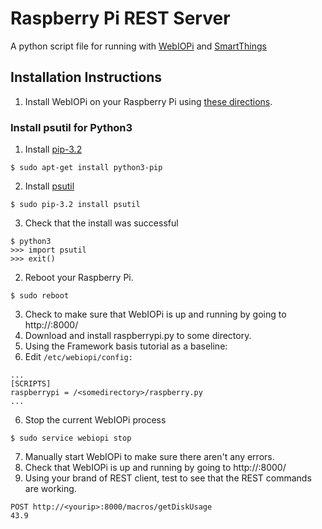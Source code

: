 # Raspberry Pi REST Server
A python script file for running with [WebIOPi](https://code.google.com/p/webiopi/) and [SmartThings](http://www.smartthings.com/)

## Installation Instructions
 1. Install WebIOPi on your Raspberry Pi using [these directions](https://code.google.com/p/webiopi/wiki/INSTALL).
### Install psutil for Python3
   1. Install [pip-3.2](https://github.com/pypa/pip)
```
$ sudo apt-get install python3-pip
```
   2. Install [psutil](https://github.com/giampaolo/psutil)
```
$ sudo pip-3.2 install psutil
```
   3. Check that the install was successful
```
$ python3
>>> import psutil
>>> exit()
```
 2. Reboot your Raspberry Pi.
```
$ sudo reboot 
```
 3. Check to make sure that WebIOPi is up and running by going to http://<yourip>:8000/
 4. Download and install raspberrypi.py to some directory.
 5. Using the Framework basis tutorial as a baseline:
   1. Edit `/etc/webiopi/config:`
```
...
[SCRIPTS]
raspberrypi = /<somedirectory>/raspberry.py
...
```
 6. Stop the current WebIOPi process
```
$ sudo service webiopi stop
```
 7. Manually start WebIOPi to make sure there aren't any errors.
 8. Check that WebIOPi is up and running by going to http://<yourip>:8000/
 9. Using your brand of REST client, test to see that the REST commands are working.
```
POST http://<yourip>:8000/macros/getDiskUsage
43.9
```

